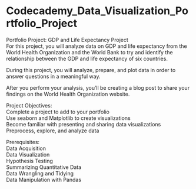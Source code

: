 # Codecademy_Data_Visualization_Portfolio_Project
Portfolio Project: GDP and Life Expectancy Project\
For this project, you will analyze data on GDP and life expectancy from the World Health Organization and the World Bank to try and identify the relationship between the GDP and life expectancy of six countries.

During this project, you will analyze, prepare, and plot data in order to answer questions in a meaningful way.

After you perform your analysis, you’ll be creating a blog post to share your findings on the World Health Organization website.

Project Objectives:\
Complete a project to add to your portfolio\
Use seaborn and Matplotlib to create visualizations\
Become familiar with presenting and sharing data visualizations\
Preprocess, explore, and analyze data

Prerequisites:\
Data Acquisition\
Data Visualization\
Hypothesis Testing\
Summarizing Quantitative Data\
Data Wrangling and Tidying\
Data Manipulation with Pandas
